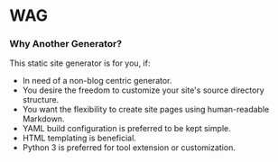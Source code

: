 # WAG
### Why Another Generator?

This static site generator is for you, if:
* In need of a non-blog centric generator.
* You desire the freedom to customize your site's source directory structure.
* You want the flexibility to create site pages using human-readable Markdown.
* YAML build configuration is preferred to be kept simple.
* HTML templating is beneficial.
* Python 3 is preferred for tool extension or customization.
